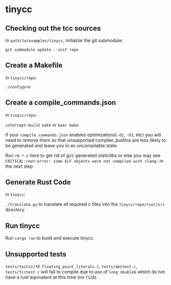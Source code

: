 # tinycc

## Checking out the tcc sources

In `path/to/examples/tinycc`, initialize the git submodule:

`git submodule update --init repo`

## Create a Makefile

in `tinycc/repo`:

`./configure`

## Create a compile_commands.json

in `tinycc/repo`:

`intercept-build make` or `bear make`

If your `compile_commands.json` enables optimizations(`-O2`, `-O3`, etc) you will need to remove them so that unsupported compiler_builtins are less likely to be generated and leave you in an uncompilable state.

Run `rm *.o` here to get rid of gcc generated staticlibs or else you may see `CRITICAL:root:error: some ELF objects were not compiled with clang:` in the next step

## Generate Rust Code

in `tinycc`:

`./translate.py` to translate all required c files into the `tinycc/repo/rust/src` directory.

## Run tinycc

Run `cargo run` to build and execute tinycc.

## Unsupported tests

`tests/tests2/70_floating_point_literals.c`, `tests/abitest.c`, `tests/tcctest.c`
will fail to compile due to use of `long double`s which do not have a rust equivalent at this time (no `f128`).
